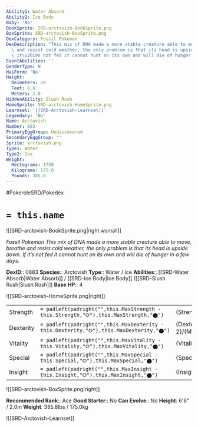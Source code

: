 ```yaml
---
Ability1: Water Absorb
Ability2: Ice Body
Baby: 'No'
BookSprite: SRD-arctovish-BookSprite.png
BoxSprite: SRD-arctovish-BoxSprite.png
DexCategory: Fossil Pokemon
DexDescription: "This mix of DNA made a more stable creature able to move, breathe\
  \ and resist cold weather, the only problem is that its head is upside down. If\
  \ it\u2019s not fed it cannot hunt on its own and will die of hunger in a few days."
EventAbilities: ''
GenderType: N
HasForm: 'No'
Height:
  Deimeters: 20
  Feet: 6.6
  Meters: 2.0
HiddenAbility: Slush Rush
HomeSprite: SRD-arctovish-HomeSprite.png
Learnset: '[[SRD-Arctovish-Learnset]]'
Legendary: 'No'
Name: Arctovish
Number: 883
PrimaryEggGroup: Undiscovered
SecondaryEggGroup: ''
Sprite: arctovish.png
Type1: Water
Type2: Ice
Weight:
  Hectograms: 1750
  Kilograms: 175.0
  Pounds: 385.8
---
```


#PokeroleSRD/Pokedex

# `= this.name`

![[SRD-arctovish-BookSprite.png|right wsmall]]

*Fossil Pokemon*
*This mix of DNA made a more stable creature able to move, breathe and resist cold weather, the only problem is that its head is upside down. If it’s not fed it cannot hunt on its own and will die of hunger in a few days.*

**DexID**:: 0883
**Species**:: Arctovish
**Type**:: Water / Ice
**Abilities**:: [[SRD-Water Absorb|Water Absorb]] / [[SRD-Ice Body|Ice Body]] ([[SRD-Slush Rush|Slush Rush]])
**Base HP**:: 4

![[SRD-arctovish-HomeSprite.png|right]]

|           |                                                                                        |                                          |
| --------- | -------------------------------------------------------------------------------------- | ---------------------------------------- |
| Strength  | `= padleft(padright("",this.MaxStrength - this.Strength,"⭘"),this.MaxStrength,"⬤")`    | (Strength::2)/(MaxStrength::5)   |
| Dexterity | `= padleft(padright("",this.MaxDexterity - this.Dexterity,"⭘"),this.MaxDexterity,"⬤")` | (Dexterity:: 2)/(MaxDexterity::4) |
| Vitality  | `= padleft(padright("",this.MaxVitality - this.Vitality,"⭘"),this.MaxVitality,"⬤")`    | (Vitality::3)/(MaxVitality::6)   |
| Special   | `= padleft(padright("",this.MaxSpecial - this.Special,"⭘"),this.MaxSpecial,"⬤")`       | (Special::2)/(MaxSpecial::5)     |
| Insight   | `= padleft(padright("",this.MaxInsight - this.Insight,"⭘"),this.MaxInsight,"⬤")`       | (Insight::2)/(MaxInsight::5)     |

![[SRD-arctovish-BoxSprite.png|right]]

**Recommended Rank**:: Ace
**Good Starter**:: No
**Can Evolve**:: No
**Height**: 6'6" / 2.0m
**Weight**: 385.8lbs / 175.0kg

![[SRD-Arctovish-Learnset]]